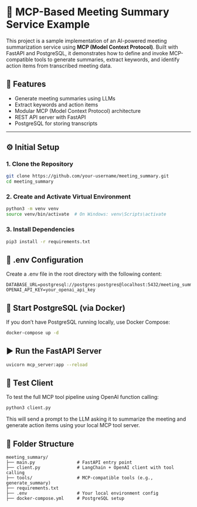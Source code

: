 # 🧠 MCP-Based Meeting Summary Service Example

This project is a sample implementation of an AI-powered meeting summarization service using **MCP (Model Context Protocol)**. Built with FastAPI and PostgreSQL, it demonstrates how to define and invoke MCP-compatible tools to generate summaries, extract keywords, and identify action items from transcribed meeting data.

## 🚀 Features

- Generate meeting summaries using LLMs
- Extract keywords and action items
- Modular MCP (Model Context Protocol) architecture
- REST API server with FastAPI
- PostgreSQL for storing transcripts

---

## ⚙️ Initial Setup

### 1. Clone the Repository

```bash
git clone https://github.com/your-username/meeting_summary.git
cd meeting_summary
```

### 2. Create and Activate Virtual Environment
```bash
python3 -m venv venv
source venv/bin/activate  # On Windows: venv\Scripts\activate
```

### 3. Install Dependencies

```bash
pip3 install -r requirements.txt
```

## 🧪 .env Configuration
Create a .env file in the root directory with the following content:
```env
DATABASE_URL=postgresql://postgres:postgres@localhost:5432/meeting_summary
OPENAI_API_KEY=your_openai_api_key
```

## 🐘 Start PostgreSQL (via Docker)
If you don’t have PostgreSQL running locally, use Docker Compose:
```bash
docker-compose up -d
```

## ▶️ Run the FastAPI Server
```bash
uvicorn mcp_server:app --reload
```

## 🧪 Test Client
To test the full MCP tool pipeline using OpenAI function calling:
```bash
python3 client.py
```
This will send a prompt to the LLM asking it to summarize the meeting and generate action items using your local MCP tool server.

## 📁 Folder Structure

```
meeting_summary/
├── main.py                # FastAPI entry point
├── client.py              # LangChain + OpenAI client with tool calling
├── tools/                 # MCP-compatible tools (e.g., generate_summary)
├── requirements.txt
├── .env                   # Your local environment config
├── docker-compose.yml     # PostgreSQL setup
```
